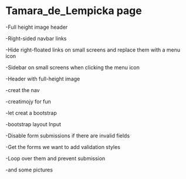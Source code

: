  # Tamara_de_Lempicka page
-Full height image header 

-Right-sided navbar links

-Hide right-floated links on small screens and replace them with a menu icon

-Sidebar on small screens when clicking the menu icon 

-Header with full-height image

-creat the nav

-creatimojy for fun

-let creat a bootstrap

-bootstrap layout Input

-Disable form submissions if there are invalid fields

 -Get the forms we want to add validation styles 
 
-Loop over them and prevent submission

-and some pictures
